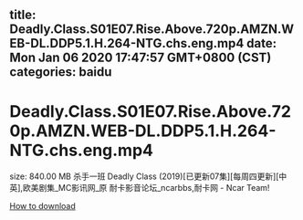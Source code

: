 
title: Deadly.Class.S01E07.Rise.Above.720p.AMZN.WEB-DL.DDP5.1.H.264-NTG.chs.eng.mp4
date: Mon Jan 06 2020 17:47:57 GMT+0800 (CST)    
categories: baidu
---

# Deadly.Class.S01E07.Rise.Above.720p.AMZN.WEB-DL.DDP5.1.H.264-NTG.chs.eng.mp4
size: 840.00 MB
 杀手一班 Deadly Class (2019)[已更新07集][每周四更新][中英],欧美剧集_MC影讯网_原 耐卡影音论坛_ncarbbs,耐卡网 - Ncar Team!
 

[How to download](https://bpcam.bemobtrk.com/go/2ceec3aa-1ca2-46d6-b9ff-aaa5c184517c?jno=1716)